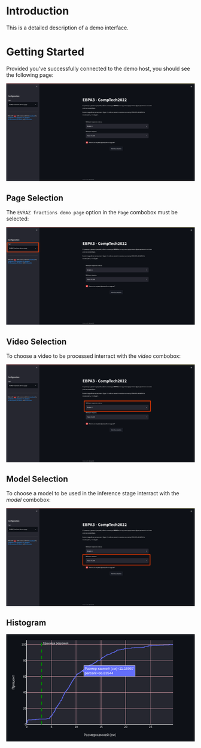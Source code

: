 # Introduction

This is a detailed description of a demo interface.

# Getting Started

Provided you've successfully connected to the demo host, you should see the following page:

![start](../diagrams/ug/evraz_demo_page.png)

## Page Selection

The `EVRAZ fractions demo page` option in the `Page` combobox must be selected:

![page](../diagrams/ug/evraz_demo_page_selection.png)

## Video Selection

To choose a video to be processed interract with the _video_ combobox:

![page](../diagrams/ug/evraz_demo_video.png)

## Model Selection

To choose a model to be used in the inference stage interract with the _model_ combobox:

![page](../diagrams/ug/evraz_demo_model.png)

## Histogram

![page](../diagrams/ug/evraz_demo_histo.png)
